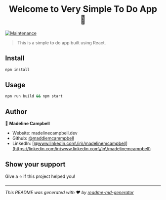 <h1 align="center">Welcome to Very Simple To Do App 👋</h1>
<p>
  <a href="https://github.com/sandiegocodeschool/react100-vstda/graphs/commit-activity" target="_blank">
    <img alt="Maintenance" src="https://img.shields.io/badge/Maintained%3F-yes-green.svg" />
  </a>
</p>

> This is a simple to do app built using React.

## Install

```sh
npm install
```

## Usage

```sh
npm run build && npm start
```

## Author

👤 **Madeline Campbell**

* Website: madelinecampbell.dev
* Github: [@maddiemcammpbell](https://github.com/maddiemcammpbell)
* LinkedIn: [@www.linkedin.com\/in\/madelinemcampbell](https://linkedin.com/in/www.linkedin.com\/in\/madelinemcampbell)

## Show your support

Give a ⭐️ if this project helped you!

***
_This README was generated with ❤️ by [readme-md-generator](https://github.com/kefranabg/readme-md-generator)_